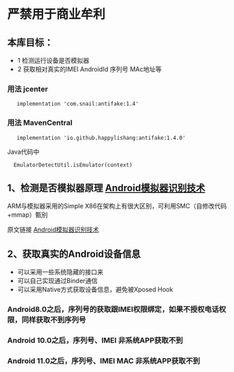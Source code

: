 #     								严禁用于商业牟利

##  本库目标：

* 1 检测运行设备是否模拟器  
* 2 获取相对真实的IMEI AndroidId 序列号 MAc地址等


### 用法 jcenter

       implementation 'com.snail:antifake:1.4'
       
### 用法 MavenCentral

       implementation 'io.github.happylishang:antifake:1.4.0'
    
Java代码中

      EmulatorDetectUtil.isEmulator(context)



## 1、检测是否模拟器原理  [ Android模拟器识别技术](http://www.jianshu.com/p/1db610cc8b84) 

ARM与模拟器采用的Simple X86在架构上有很大区别，可利用SMC（自修改代码+mmap）甄别

 原文链接 [ Android模拟器识别技术](http://www.jianshu.com/p/1db610cc8b84) 


## 2、获取真实的Android设备信息 

* 可以采用一些系统隐藏的接口来 
* 可以自己实现通过Binder通信
* 可以采用Native方式获取设备信息，避免被Xposed Hook


### Android8.0之后，序列号的获取跟IMEI权限绑定，如果不授权电话权限，同样获取不到序列号

### Android 10.0之后，序列号、IMEI 非系统APP获取不到

### Android 11.0之后，序列号、IMEI MAC 非系统APP获取不到
